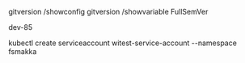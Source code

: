 gitversion /showconfig
gitversion /showvariable FullSemVer

dev-85

kubectl create serviceaccount witest-service-account --namespace fsmakka